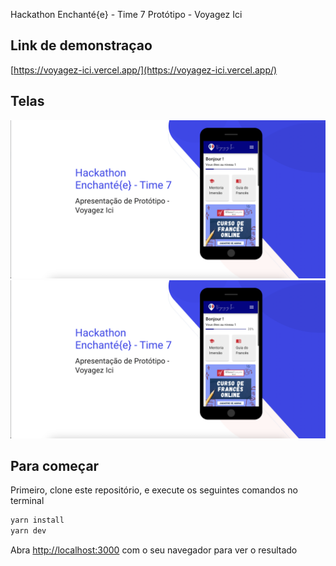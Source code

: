 Hackathon Enchanté{e} - Time 7
Protótipo - Voyagez Ici

## Link de demonstraçao

[https://voyagez-ici.vercel.app/](https://voyagez-ici.vercel.app/)

## Telas

![Tela](https://raw.githubusercontent.com/josephpatrick1/voy/main/assets/images/screen1.png)
![Tela](https://raw.githubusercontent.com/josephpatrick1/voy/main/assets/images/screen1.png)

## Para começar

Primeiro, clone este repositório, e execute os seguintes comandos no terminal

```bash
yarn install
yarn dev
```

Abra [http://localhost:3000](http://localhost:3000) com o seu navegador para ver o resultado

